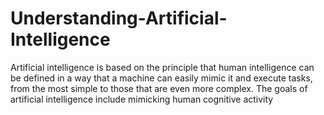 # Understanding-Artificial-Intelligence
Artificial intelligence is based on the principle that human intelligence can be defined in a way that a machine can easily mimic it and execute tasks, from the most simple to those that are even more complex. The goals of artificial intelligence include mimicking human cognitive activity
